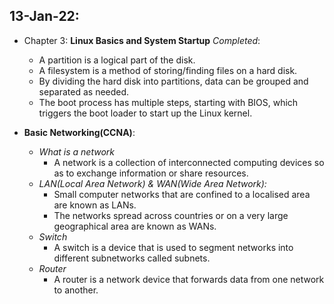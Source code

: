 ## 13-Jan-22:


- Chapter 3: **Linux Basics and System Startup** *Completed*:
  - A partition is a logical part of the disk.
  - A filesystem is a method of storing/finding files on a hard disk.
  - By dividing the hard disk into partitions, data can be grouped and separated as needed.
  - The boot process has multiple steps, starting with BIOS, which triggers the boot loader to start up the Linux kernel.

- **Basic Networking(CCNA)**:
  - *What is a network*
    - A network is a collection of interconnected computing devices so as to exchange information or share resources.
  - *LAN(Local Area Network) & WAN(Wide Area Network):*
    - Small computer networks that are confined to a localised area are known as LANs.
    - The networks spread across countries or on a very large geographical area are known as WANs.
  - *Switch*
    - A switch is a device that is used to segment networks into different subnetworks called subnets.
  - *Router*
    - A router is a network device that forwards data from one network to another.